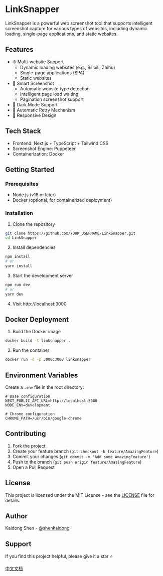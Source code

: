 # LinkSnapper

LinkSnapper is a powerful web screenshot tool that supports intelligent screenshot capture for various types of websites, including dynamic loading, single-page applications, and static websites.

## Features

- 🌐 Multi-website Support
  - Dynamic loading websites (e.g., Bilibili, Zhihu)
  - Single-page applications (SPA)
  - Static websites
- 📸 Smart Screenshot
  - Automatic website type detection
  - Intelligent page load waiting
  - Pagination screenshot support
- 🌙 Dark Mode Support
- 🔄 Automatic Retry Mechanism
- 📱 Responsive Design

## Tech Stack

- Frontend: Next.js + TypeScript + Tailwind CSS
- Screenshot Engine: Puppeteer
- Containerization: Docker

## Getting Started

### Prerequisites

- Node.js (v18 or later)
- Docker (optional, for containerized deployment)

### Installation

1. Clone the repository
```bash
git clone https://github.com/YOUR_USERNAME/LinkSnapper.git
cd LinkSnapper
```

2. Install dependencies
```bash
npm install
# or
yarn install
```

3. Start the development server
```bash
npm run dev
# or
yarn dev
```

4. Visit http://localhost:3000

## Docker Deployment

1. Build the Docker image
```bash
docker build -t linksnapper .
```

2. Run the container
```bash
docker run -d -p 3000:3000 linksnapper
```

## Environment Variables

Create a `.env` file in the root directory:

```env
# Base configuration
NEXT_PUBLIC_API_URL=http://localhost:3000
NODE_ENV=development

# Chrome configuration
CHROME_PATH=/usr/bin/google-chrome
```

## Contributing

1. Fork the project
2. Create your feature branch (`git checkout -b feature/AmazingFeature`)
3. Commit your changes (`git commit -m 'Add some AmazingFeature'`)
4. Push to the branch (`git push origin feature/AmazingFeature`)
5. Open a Pull Request

## License

This project is licensed under the MIT License - see the [LICENSE](LICENSE) file for details.

## Author

Kaidong Shen - [@shenkaidong](https://github.com/shenkaidong)

## Support

If you find this project helpful, please give it a star ⭐️

[中文文档](README-CN.md) 